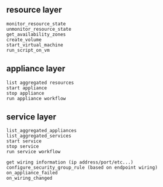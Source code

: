 resource layer
--------------
    monitor_resource_state
    unmonitor_resource_state
    get_availability_zones
    create_volume
    start_virtual_machine
    run_script_on_vm

appliance layer
---------------
    list aggregated resources
    start appliance
    stop appliance
    run appliance workflow


service layer
-------------
    list_aggregated_appliances
    list_aggregated_services
    start service
    stop service
    run service workflow

    get wiring information (ip address/port/etc...)
    configure_security_group_rule (based on endpoint wiring)
    on_appliance_failed
    on_wiring_changed